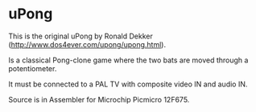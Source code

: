 # uPong

This is the original uPong by Ronald Dekker (http://www.dos4ever.com/upong/upong.html).

Is a classical Pong-clone game where the two bats are moved through a potentiometer.

It must be connected to a PAL TV with composite video IN and audio IN.

Source is in Assembler for Microchip Picmicro 12F675.

